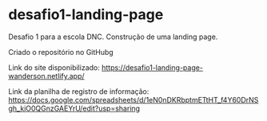 # desafio1-landing-page
Desafio 1 para a escola DNC. Construção de uma landing page.

Criado o repositório no GitHubg

Link do site disponibilizado: https://desafio1-landing-page-wanderson.netlify.app/

Link da planilha de registro de informação: https://docs.google.com/spreadsheets/d/1eN0nDKRbptmETtHT_f4Y60DrNSgh_kiO0QGnzGAEYrU/edit?usp=sharing